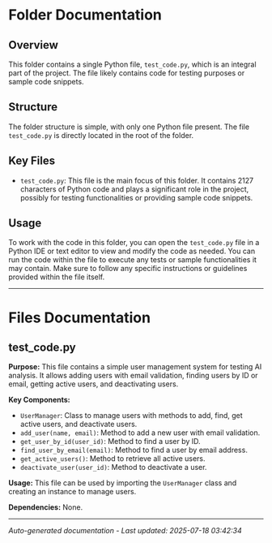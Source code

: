# Folder Documentation

## Overview
This folder contains a single Python file, `test_code.py`, which is an integral part of the project. The file likely contains code for testing purposes or sample code snippets.

## Structure
The folder structure is simple, with only one Python file present. The file `test_code.py` is directly located in the root of the folder.

## Key Files
- `test_code.py`: This file is the main focus of this folder. It contains 2127 characters of Python code and plays a significant role in the project, possibly for testing functionalities or providing sample code snippets.

## Usage
To work with the code in this folder, you can open the `test_code.py` file in a Python IDE or text editor to view and modify the code as needed. You can run the code within the file to execute any tests or sample functionalities it may contain. Make sure to follow any specific instructions or guidelines provided within the file itself.

---

# Files Documentation

## test_code.py

**Purpose:** This file contains a simple user management system for testing AI analysis. It allows adding users with email validation, finding users by ID or email, getting active users, and deactivating users.

**Key Components:**
- `UserManager`: Class to manage users with methods to add, find, get active users, and deactivate users.
- `add_user(name, email)`: Method to add a new user with email validation.
- `get_user_by_id(user_id)`: Method to find a user by ID.
- `find_user_by_email(email)`: Method to find a user by email address.
- `get_active_users()`: Method to retrieve all active users.
- `deactivate_user(user_id)`: Method to deactivate a user.

**Usage:** This file can be used by importing the `UserManager` class and creating an instance to manage users.

**Dependencies:** None.

---
*Auto-generated documentation - Last updated: 2025-07-18 03:42:34*
